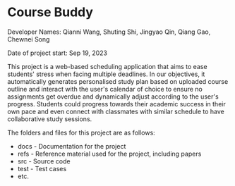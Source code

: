 # Course Buddy

Developer Names: Qianni Wang, Shuting Shi, Jingyao Qin, Qiang Gao, Chewnei Song

Date of project start: Sep 19, 2023

This project is a web-based scheduling application that aims to ease students' stress when facing multiple deadlines. In our objectives, it automatically generates personalised study plan based on uploaded course outline and interact with the user's calendar of choice to ensure no assignments get overdue and dynamically adjust according to the user's progress. 
Students could progress towards their academic success in their own pace and even connect with classmates with similar schedule to have collaborative study sessions.

The folders and files for this project are as follows:

- docs - Documentation for the project
- refs - Reference material used for the project, including papers
- src - Source code
- test - Test cases
- etc.